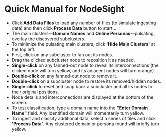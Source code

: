 # Quick Manual for NodeSight

- Click **Add Data Files** to load any number of files (to simulate ingesting data) and then click **Process Data** button to start...
- The main clusters—**Domain Names** and **Online Personas**—pulsating, overlay the discovered subclusters.
- To minimize the pulsating main clusters, click **'Hide Main Clusters'** at the top left.
- First, click on any subcluster to fan out its nodes.
- Drag the clicked subcluster node to reposition it as needed.
- **Single-click** on any fanned-out node to reveal its interconnections (the clicked node will turn yellow, and its adjacent nodes will turn orange).
- **Double-click** on any fanned-out node to remove it.
- **Double-click** on a subcluster node to restore its removed/hidden nodes.
- **Single-click** to reset and snap back a subcluster and all its nodes to their original positions.
- Node details and interconnections are displayed at the bottom of the screen.
- To test classification, type a domain name into the **"Enter Domain Name"** field. Any identified domain will momentarily turn yellow.
- To ingest and classify additional data, select a series of files and click **'Process Data'**. Any clustered domain or persona found will briefly turn yellow.

